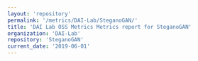 ```yaml
---
layout: 'repository'
permalink: '/metrics/DAI-Lab/SteganoGAN/'
title: 'DAI Lab OSS Metrics Metrics report for SteganoGAN'
organization: 'DAI-Lab'
repository: 'SteganoGAN'
current_date: '2019-06-01'
---
```

